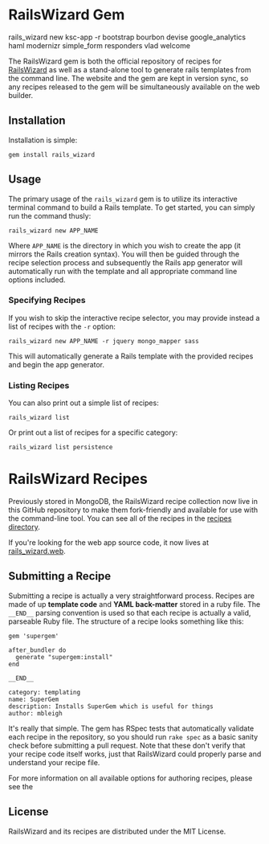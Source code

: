 # RailsWizard Gem 

rails_wizard new ksc-app -r bootstrap bourbon devise google_analytics haml modernizr simple_form responders vlad welcome

The RailsWizard gem is both the official repository of recipes for
[RailsWizard][1] as well as a stand-alone tool to generate rails
templates from the command line. The website and the gem are kept in
version sync, so any recipes released to the gem will be simultaneously
available on the web builder.

## Installation

Installation is simple:

    gem install rails_wizard

## Usage

The primary usage of the `rails_wizard` gem is to utilize its
interactive terminal command to build a Rails template. To get started,
you can simply run the command thusly:

    rails_wizard new APP_NAME

Where `APP_NAME` is the directory in which you wish to create the app
(it mirrors the Rails creation syntax). You will then be guided through
the recipe selection process and subsequently the Rails app generator
will automatically run with the template and all appropriate command
line options included.

### Specifying Recipes

If you wish to skip the interactive recipe selector, you may provide
instead a list of recipes with the `-r` option:

    rails_wizard new APP_NAME -r jquery mongo_mapper sass

This will automatically generate a Rails template with the provided
recipes and begin the app generator.

### Listing Recipes

You can also print out a simple list of recipes:

    rails_wizard list

Or print out a list of recipes for a specific category:

    rails_wizard list persistence

# RailsWizard Recipes

Previously stored in MongoDB, the RailsWizard recipe collection
now live in this GitHub repository to make them fork-friendly and
available for use with the command-line tool. You can see all of 
the recipes in the [recipes directory][2].

If you're looking for the web app source code, it now lives at
[rails_wizard.web][3].

## Submitting a Recipe

Submitting a recipe is actually a very straightforward process. Recipes
are made of up **template code** and **YAML back-matter** stored in a
ruby file. The `__END__` parsing convention is used so that each recipe
is actually a valid, parseable Ruby file. The structure of a recipe 
looks something like this:

    gem 'supergem'

    after_bundler do
      generate "supergem:install"
    end

    __END__

    category: templating
    name: SuperGem
    description: Installs SuperGem which is useful for things
    author: mbleigh

It's really that simple. The gem has RSpec tests that automatically
validate each recipe in the repository, so you should run `rake spec`
as a basic sanity check before submitting a pull request. Note that
these don't verify that your recipe code itself works, just that
RailsWizard could properly parse and understand your recipe file.

For more information on all available options for authoring recipes,
please see the 

## License

RailsWizard and its recipes are distributed under the MIT License.

[1]:http://railswizard.org/
[2]:https://github.com/intridea/rails_wizard/tree/master/recipes
[3]:https://github.com/intridea/rails_wizard.web
